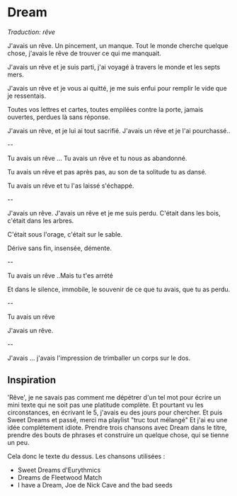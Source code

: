 # Dream


*Traduction: rêve*



J'avais un rêve. Un pincement, un manque. Tout le monde cherche quelque chose, j'avais le rêve 
de trouver ce qui me manquait. 

J'avais un rêve et je suis parti, j'ai voyagé à travers le monde et les septs mers. 

J'avais un rêve et je vous ai quitté, je me suis enfui pour remplir le vide que je ressentais. 

Toutes vos lettres et cartes, toutes empilées contre la porte, jamais ouvertes, perdues là sans réponse. 

J'avais un rêve, et je lui ai tout sacrifié. J'avais un rêve et je l'ai pourchassé.. 

--

Tu avais un rêve ... Tu avais un rêve et tu nous as abandonné. 

Tu avais un rêve et pas après pas, au son de ta solitude tu as dansé. 

Tu avais un rêve et tu l'as laissé s'échappé. 

--

J'avais un rêve. J'avais un rêve et je me suis perdu. C'était dans les bois, c'était dans les arbres. 

C'était sous l'orage, c'était sur le sable. 

Dérive sans fin, insensée, démente. 

--

Tu avais un rêve ..Mais tu t'es arrété

Et dans le silence, immobile, le souvenir de ce que tu avais, que tu as perdu.

--

Tu avais un rêve

J'avais un rêve. 

--

J'avais ... j'avais l'impression de trimballer un corps sur le dos. 


## Inspiration 

'Rêve', je ne savais pas comment me dépétrer d'un tel mot pour écrire un mini texte qui ne soit pas une platitude complète. Et pourtant vu les circonstances, en écrivant le 5, j'avais eu des jours pour chercher. Et puis Sweet Dreams et passé, merci ma playlist "truc tout mélangé" Et j'ai eu une idée complétement idiote. Prendre trois chansons avec Dream dans le titre, prendre des bouts de phrases et construire un quelque chose, qui se tienne un peu. 

Cela donc le texte du dessus. Les chansons utilisées : 
- Sweet Dreams d'Eurythmics 
- Dreams de Fleetwood Match
- I have a Dream, Joe de Nick Cave and the bad seeds 

